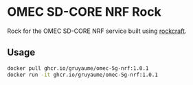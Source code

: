 # OMEC SD-CORE NRF Rock

Rock for the OMEC SD-CORE NRF service built using [rockcraft](https://github.com/canonical/rockcraft). 

## Usage

```bash
docker pull ghcr.io/gruyaume/omec-5g-nrf:1.0.1
docker run -it ghcr.io/gruyaume/omec-5g-nrf:1.0.1
```
